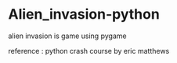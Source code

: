 # Alien_invasion-python 


alien invasion is game using pygame

reference : python crash course by eric matthews

